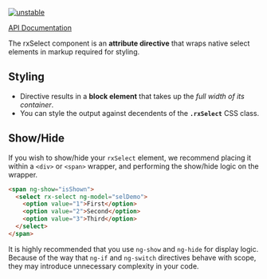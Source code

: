 [![unstable](http://badges.github.io/stability-badges/dist/unstable.svg)](http://github.com/badges/stability-badges)

[API Documentation](/ngdocs/index.html#/api/rxSelect.directive:rxSelect)

The rxSelect component is an **attribute directive** that wraps native select elements in markup required for styling.

## Styling

* Directive results in a **block element** that takes up the *full width of its container*.
* You can style the output against decendents of the **`.rxSelect`** CSS class.

## Show/Hide
If you wish to show/hide your `rxSelect` element, we recommend placing it within a `<div>` or `<span>`
wrapper, and performing the show/hide logic on the wrapper.

```html
<span ng-show="isShown">
  <select rx-select ng-model="selDemo">
    <option value="1">First</option>
    <option value="2">Second</option>
    <option value="3">Third</option>
  </select>
</span>
```

It is highly recommended that you use `ng-show` and `ng-hide` for display logic. Because of the way that
`ng-if` and `ng-switch` directives behave with scope, they may introduce unnecessary complexity in your code.
